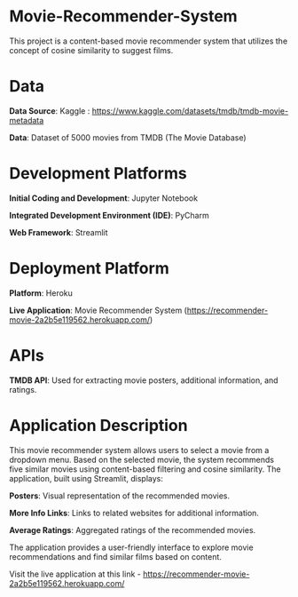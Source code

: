 # Movie-Recommender-System
This project is a content-based movie recommender system that utilizes the concept of cosine similarity to suggest films.

# Data
**Data Source**: Kaggle :  https://www.kaggle.com/datasets/tmdb/tmdb-movie-metadata


**Data**: Dataset of 5000 movies from TMDB (The Movie Database)


# Development Platforms

**Initial Coding and Development**: Jupyter Notebook

**Integrated Development Environment (IDE)**: PyCharm

**Web Framework**: Streamlit

# Deployment Platform
**Platform**: Heroku

**Live Application**: Movie Recommender System (https://recommender-movie-2a2b5e119562.herokuapp.com/)

# APIs
**TMDB API**: Used for extracting movie posters, additional information, and ratings.

# Application Description
This movie recommender system allows users to select a movie from a dropdown menu. Based on the selected movie, the system recommends five similar movies using content-based filtering and cosine similarity. The application, built using Streamlit, displays:

**Posters**: Visual representation of the recommended movies.

**More Info Links**: Links to related websites for additional information.

**Average Ratings**: Aggregated ratings of the recommended movies.

The application provides a user-friendly interface to explore movie recommendations and find similar films based on content. 

Visit the live application at this link - https://recommender-movie-2a2b5e119562.herokuapp.com/
